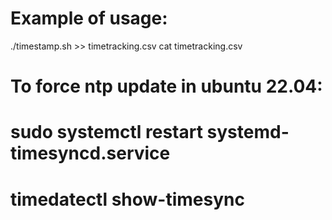 # Example of usage:
./timestamp.sh >> timetracking.csv
cat timetracking.csv
# To force ntp update in ubuntu 22.04:
# sudo systemctl restart systemd-timesyncd.service
# timedatectl show-timesync
